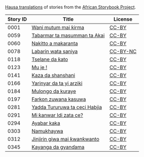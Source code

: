 [Hausa translations](http://my.africanstorybook.org/language/hausa) of stories from the [African Storybook Project](http://my.africanstorybook.org).

Story ID | Title | License
-------- | ----- | -------
0001 | [Wani mutum mai ƙirma](http://africanstorybook.org/stories/wani-mutum-mai-ƙirma) | [CC-BY](https://creativecommons.org/licenses/by/3.0/)
0059 | [Tabarmar ta masumman ta Akai](http://africanstorybook.org/stories/tabarmar-ta-masumman-ta-akai) | [CC-BY](https://creativecommons.org/licenses/by/3.0/)
0060 | [Nakitto a makaranta](http://africanstorybook.org/stories/nakitto-makaranta) | [CC-BY](https://creativecommons.org/licenses/by/4.0/)
0078 | [Labarin wata saniya](http://africanstorybook.org/stories/labarin-wata-saniya-3) | [CC-BY-NC](https://creativecommons.org/licenses/by-nc/3.0/)
0118 | [Tselane da ƙato](http://africanstorybook.org/stories/tselane-da-ƙato) | [CC-BY](https://creativecommons.org/licenses/by/3.0/)
0123 | [Mu je !](http://africanstorybook.org/stories/mu-je) | [CC-BY](https://creativecommons.org/licenses/by/3.0/)
0141 | [Kaza da shanshani](http://africanstorybook.org/stories/kaza-da-shanshani-0) | [CC-BY](https://creativecommons.org/licenses/by/3.0/)
0166 | [Yarinyar da ta yi arziki](http://africanstorybook.org/stories/yarinyar-da-ta-yi-arziki-1) | [CC-BY](https://creativecommons.org/licenses/by/3.0/)
0184 | [Mulongo da kuraye](http://africanstorybook.org/stories/mulongo-da-kuraye) | [CC-BY](https://creativecommons.org/licenses/by/3.0/)
0197 | [Farkon zuwana kasuwa](http://africanstorybook.org/stories/farkon-zuwana-kasuwa) | [CC-BY](https://creativecommons.org/licenses/by/3.0/)
0281 | [Yadda Tururuwa ta ceci Habjia](http://africanstorybook.org/stories/yadda-tururuwa-ta-ceci-habjia-0) | [CC-BY](https://creativecommons.org/licenses/by/3.0/)
0291 | [Mi ƙanwar Idi zata ce?](http://africanstorybook.org/stories/mi-ƙanwar-idi-zata-ce-0) | [CC-BY](https://creativecommons.org/licenses/by/3.0/)
0294 | [Ayabar kaka](http://africanstorybook.org/stories/ayabar-kaka-0) | [CC-BY](https://creativecommons.org/licenses/by/3.0/)
0303 | [Namukhaywa](http://africanstorybook.org/stories/namukhaywa-5) | [CC-BY](https://creativecommons.org/licenses/by/3.0/)
0312 | [Jinjirin giwa mai ƙwanƙwanto](http://africanstorybook.org/stories/jinjirin-giwa-mai-ƙwanƙwanto) | [CC-BY](https://creativecommons.org/licenses/by/3.0/)
0345 | [Kayanga da gyanɗama](http://africanstorybook.org/stories/la-gourde-de-khayanga) | [CC-BY](https://creativecommons.org/licenses/by/3.0/)
